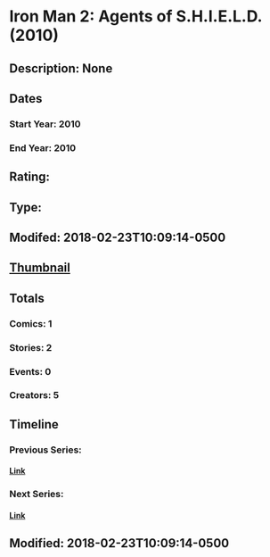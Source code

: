 # Iron Man 2: Agents of S.H.I.E.L.D. (2010)
## Description: None
## Dates
### Start Year: 2010
### End Year: 2010
## Rating: 
## Type: 
## Modifed: 2018-02-23T10:09:14-0500
## [Thumbnail](http://i.annihil.us/u/prod/marvel/i/mg/9/50/5a902e840d8ae.jpg)
## Totals
### Comics: 1
### Stories: 2
### Events: 0
### Creators: 5
## Timeline
### Previous Series: 
#### [Link]()
### Next Series: 
#### [Link]()
## Modified: 2018-02-23T10:09:14-0500